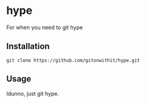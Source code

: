 # hype
For when you need to git hype

## Installation
`git clone https://github.com/gitonwithit/hype.git`

## Usage
Idunno, just git hype.
